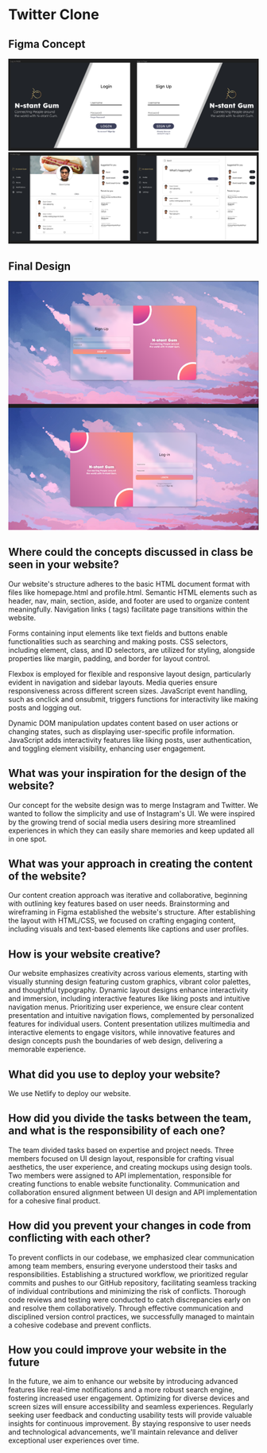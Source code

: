 # Twitter Clone

## Figma Concept

![sign-up/log-in_page](./TwitterCloneUi/assets/figma/log-in_sign-up_page.png)
![main_page](./TwitterCloneUi/assets/figma/profile_home_page.png)

## Final Design
![final](./TwitterCloneUi/assets/figma/login-signup.png)

## Where could the concepts discussed in class be seen in your website?
Our website's structure adheres to the basic HTML document format with files like homepage.html and profile.html. Semantic HTML elements such as header, nav, main, section, aside, and footer are used to organize content meaningfully. Navigation links (<a> tags) facilitate page transitions within the website.

Forms containing input elements like text fields and buttons enable functionalities such as searching and making posts. CSS selectors, including element, class, and ID selectors, are utilized for styling, alongside properties like margin, padding, and border for layout control.

Flexbox is employed for flexible and responsive layout design, particularly evident in navigation and sidebar layouts. Media queries ensure responsiveness across different screen sizes. JavaScript event handling, such as onclick and onsubmit, triggers functions for interactivity like making posts and logging out.

Dynamic DOM manipulation updates content based on user actions or changing states, such as displaying user-specific profile information. JavaScript adds interactivity features like liking posts, user authentication, and toggling element visibility, enhancing user engagement.

## What was your inspiration for the design of the website?
Our concept for the website design was to merge Instagram and Twitter. We wanted to follow the simplicity and use of Instagram's UI. We were inspired by the growing trend of social media users desiring more streamlined experiences in which they can easily share memories and keep updated all in one spot.
## What was your approach in creating the content of the website?
Our content creation approach was iterative and collaborative, beginning with outlining key features based on user needs. Brainstorming and wireframing in Figma established the website's structure. After establishing the layout with HTML/CSS, we focused on crafting engaging content, including visuals and text-based elements like captions and user profiles.

## How is your website creative?
Our website emphasizes creativity across various elements, starting with visually stunning design featuring custom graphics, vibrant color palettes, and thoughtful typography. Dynamic layout designs enhance interactivity and immersion, including interactive features like liking posts and intuitive navigation menus. Prioritizing user experience, we ensure clear content presentation and intuitive navigation flows, complemented by personalized features for individual users. Content presentation utilizes multimedia and interactive elements to engage visitors, while innovative features and design concepts push the boundaries of web design, delivering a memorable experience.

## What did you use to deploy your website?
We use Netlify to deploy our website.

## How did you divide the tasks between the team, and what is the responsibility of each one?
The team divided tasks based on expertise and project needs. Three members focused on UI design layout, responsible for crafting visual aesthetics, the user experience, and creating mockups using design tools. Two members were assigned to API implementation, responsible for creating functions to enable website functionality. Communication and collaboration ensured alignment between UI design and API implementation for a cohesive final product.

## How did you prevent your changes in code from conflicting with each other?
To prevent conflicts in our codebase, we emphasized clear communication among team members, ensuring everyone understood their tasks and responsibilities. Establishing a structured workflow, we prioritized regular commits and pushes to our GitHub repository, facilitating seamless tracking of individual contributions and minimizing the risk of conflicts. Thorough code reviews and testing were conducted to catch discrepancies early on and resolve them collaboratively. Through effective communication and disciplined version control practices, we successfully managed to maintain a cohesive codebase and prevent conflicts.

## How you could improve your website in the future
In the future, we aim to enhance our website by introducing advanced features like real-time notifications and a more robust search engine, fostering increased user engagement. Optimizing for diverse devices and screen sizes will ensure accessibility and seamless experiences. Regularly seeking user feedback and conducting usability tests will provide valuable insights for continuous improvement. By staying responsive to user needs and technological advancements, we'll maintain relevance and deliver exceptional user experiences over time.




